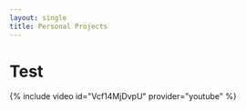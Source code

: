 ```yaml
---
layout: single
title: Personal Projects
---
```


<h1> Test </h1>

{% include video id="Vcf14MjDvpU" provider="youtube" %}
